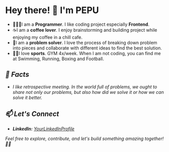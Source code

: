 # Hey there! 👋 I'm PEPU

- 👨🏻‍💻I am a **Programmer**. I like coding project especially **Frontend**.
- ☕️I am a **coffee lover**. I enjoy brainstorming and building project while enjoying my coffee in a chill cafe.
- 🧩I am a **problem solver**. I love the process of breaking down problem into pieces and collaborate with different ideas to find the best solution.
- 🏋🏻I love **sports**. GYM 4x/week. When I am not coding, you can find me at Swimming, Running, Boxing and Football.

<I am a full stack javascript developer>

## 🎯 Facts
- I like retrospective meeting. In the world full of problems, we ought to share not only our problems, but also how did we solve it or how we can solve it better.

## 📫 Let's Connect
- **LinkedIn:** [YourLinkedInProfile](https://www.linkedin.com/in/pe-pu-6746441b6/)

Feel free to explore, contribute, and let's build something amazing together! 🚀✨
